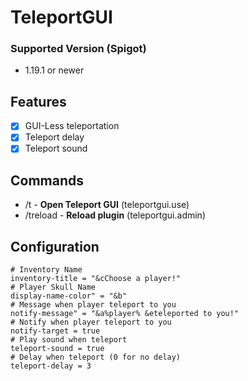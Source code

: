 # TeleportGUI

### Supported Version (Spigot)
- 1.19.1 or newer

## Features
- [X] GUI-Less teleportation
- [X] Teleport delay
- [X] Teleport sound

## Commands
- /t - <b>Open Teleport GUI</b> (teleportgui.use)
- /treload - <b>Reload plugin</b> (teleportgui.admin)

## Configuration
```
# Inventory Name
inventory-title = "&cChoose a player!"
# Player Skull Name
display-name-color" = "&b"
# Message when player teleport to you
notify-message" = "&a%player% &eteleported to you!"
# Notify when player teleport to you
notify-target = true
# Play sound when teleport
teleport-sound = true
# Delay when teleport (0 for no delay)
teleport-delay = 3
```
